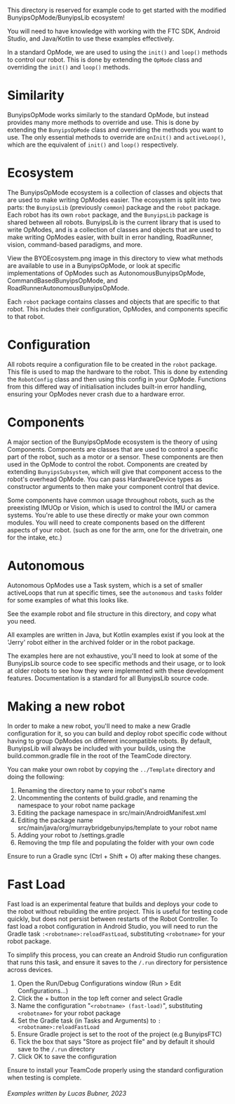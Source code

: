 This directory is reserved for example code to get started with the modified
BunyipsOpMode/BunyipsLib
ecosystem!

You will need to have knowledge with working with the FTC SDK, Android Studio, and Java/Kotlin to
use these examples effectively.

In a standard OpMode, we are used to using the `init()` and `loop()` methods to control our robot.
This is done by extending the `OpMode` class and overriding the `init()` and `loop()` methods.

# Similarity

BunyipsOpMode works similarly to the standard OpMode, but instead provides many more methods to
override and use. This is done by extending the `BunyipsOpMode` class and overriding the methods
you want to use. The only essential methods to override are `onInit()` and `activeLoop()`, which are
the equivalent of `init()` and `loop()` respectively.

# Ecosystem

The BunyipsOpMode ecosystem is a collection of classes and objects that are used to make writing
OpModes easier. The ecosystem is split into two parts: the `BunyipsLib` (previously `common`)
package and the `robot` package.
Each robot has its own `robot` package, and the `BunyipsLib` package is shared between all robots.
BunyipsLib is the current library that is used to write OpModes, and is a collection of classes and
objects that are used to make writing OpModes easier, with built in error handling, RoadRunner,
vision, command-based paradigms, and more.

View the BYOEcosystem.png image in this directory to view what methods are available to use in a
BunyipsOpMode, or look at specific implementations of OpModes such as AutonomousBunyipsOpMode,
CommandBasedBunyipsOpMode,
and RoadRunnerAutonomousBunyipsOpMode.

Each `robot` package contains classes and objects that are specific to that robot. This includes
their configuration, OpModes, and components specific to that robot.

# Configuration

All robots require a configuration file to be created in the `robot` package. This file is used to
map the hardware to the robot. This is done by extending the `RobotConfig` class and then using
this config in your OpMode. Functions from this differed way of initialisation includes built-in
error handling, ensuring your OpModes never crash due to a hardware error.

# Components

A major section of the BunyipsOpMode ecosystem is the theory of using Components. Components are
classes that are used to control a specific part of the robot, such as a motor or a sensor. These
components are then used in the OpMode to control the robot. Components are created by extending
`BunyipsSubsystem`, which will give that component access to the robot's overhead OpMode. You can
pass HardwareDevice types as constructor arguments to then make your component control that device.

Some components have common usage throughout robots, such as the preexisting IMUOp or Vision, which
is used to
control the IMU or camera systems. You're able to use these directly or make your own common
modules.
You will need to create components based on the different aspects of your robot.
(such as one for the arm, one for the drivetrain, one for the intake, etc.)

# Autonomous

Autonomous OpModes use a Task system, which is a set of smaller activeLoops that run at specific
times,
see the `autonomous` and `tasks` folder for some examples of what this looks like.

See the example robot and file structure in this directory, and copy what you need.

All examples are written in Java, but Kotlin examples exist if you look at the 'Jerry' robot
either in the archived folder or in the robot package.

The examples here are not exhaustive, you'll need to look at some of the BunyipsLib source code to
see
specific methods and their usage, or to look at older robots to see how they were implemented with
these development features. Documentation is a standard for all BunyipsLib source code.

# Making a new robot

In order to make a new robot, you'll need to make a new Gradle configuration for it, so you can
build and deploy robot specific code without having to group OpModes on different incompatible
robots.
By default, BunyipsLib will always be included with your builds, using the
build.common.gradle file in the root of the TeamCode directory.

You can make your own robot by copying the `../Template` directory and doing the following:

1. Renaming the directory name to your robot's name
2. Uncommenting the contents of build.gradle, and renaming the namespace to your robot name package
3. Editing the package namespace in src/main/AndroidManifest.xml
4. Editing the package name src/main/java/org/murraybridgebunyips/template to your robot name
5. Adding your robot to /settings.gradle
6. Removing the tmp file and populating the folder with your own code

Ensure to run a Gradle sync (Ctrl + Shift + O) after making these changes.

# Fast Load

Fast load is an experimental feature that builds and deploys your code to the robot without
rebuilding the entire project. This is useful for testing code quickly, but does not persist
between restarts of the Robot Controller. To fast load a robot configuration in Android Studio,
you will need to run the Gradle task `:<robotname>:reloadFastLoad`, substituting `<robotname>` for
your robot package.

To simplify this process, you can create an Android Studio run configuration that runs this task,
and ensure it saves
to the `/.run` directory for persistence across devices.

1. Open the Run/Debug Configurations window (Run > Edit Configurations...)
2. Click the + button in the top left corner and select Gradle
3. Name the configuration "`<robotname> (fast-load)`", substituting `<robotname>` for your robot
   package
4. Set the Gradle task (in Tasks and Arguments) to `:<robotname>:reloadFastLoad`
5. Ensure Gradle project is set to the root of the project (e.g BunyipsFTC)
6. Tick the box that says "Store as project file" and by default it should save to the `/.run`
   directory
7. Click OK to save the configuration

Ensure to install your TeamCode properly using the standard configuration when testing is complete.

###### Examples written by Lucas Bubner, 2023